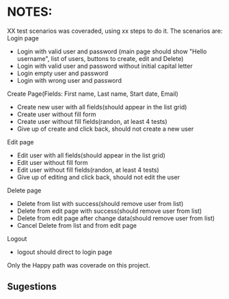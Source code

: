 # NOTES:

XX test scenarios was coveraded, using xx steps to do it. The scenarios are:
Login page
 - Login with valid user and password (main page should show "Hello username", list of users, buttons to create, edit and Delete)
 - Login with valid user and password without initial capital letter
 - Login empty user and password
 - Login with wrong user and password

Create Page(Fields: First name, Last name, Start date, Email)
 - Create new user with all fields(should appear in the list grid)
 - Create user without fill form
 - Create user without fill fields(randon, at least 4 tests)
 - Give up of create and click back, should not create a new user

Edit page
 - Edit user with all fields(should appear in the list grid)
 - Edit user without fill form
 - Edit user without fill fields(randon, at least 4 tests)
 - Give up of editing and click back, should not edit the user

Delete page
 - Delete from list with success(should remove user from list)
 - Delete from edit page with success(should remove user from list)
 - Delete from edit page after change data(should remove user from list)
 - Cancel Delete from list and from edit page

Logout
- logout should direct to login page

Only the Happy path was coverade on this project.

## Sugestions



